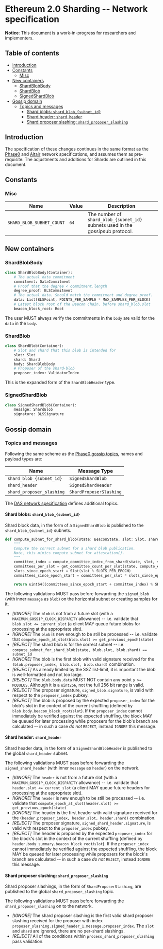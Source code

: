 # Ethereum 2.0 Sharding -- Network specification

**Notice**: This document is a work-in-progress for researchers and implementers.

## Table of contents

<!-- TOC -->
<!-- START doctoc generated TOC please keep comment here to allow auto update -->
<!-- DON'T EDIT THIS SECTION, INSTEAD RE-RUN doctoc TO UPDATE -->

- [Introduction](#introduction)
- [Constants](#constants)
  - [Misc](#misc)
- [New containers](#new-containers)
  - [ShardBlobBody](#shardblobbody)
  - [ShardBlob](#shardblob)
  - [SignedShardBlob](#signedshardblob)
- [Gossip domain](#gossip-domain)
  - [Topics and messages](#topics-and-messages)
    - [Shard blobs: `shard_blob_{subnet_id}`](#shard-blobs-shard_blob_subnet_id)
    - [Shard header: `shard_header`](#shard-header-shard_header)
    - [Shard proposer slashing: `shard_proposer_slashing`](#shard-proposer-slashing-shard_proposer_slashing)

<!-- END doctoc generated TOC please keep comment here to allow auto update -->
<!-- /TOC -->


## Introduction

The specification of these changes continues in the same format as the [Phase0](../phase0/p2p-interface.md) and
[Altair](../altair/p2p-interface.md) network specifications, and assumes them as pre-requisite. 
The adjustments and additions for Shards are outlined in this document.

## Constants

### Misc

| Name | Value | Description |
| ---- | ----- | ----------- |
| `SHARD_BLOB_SUBNET_COUNT` | `64` | The number of `shard_blob_{subnet_id}` subnets used in the gossipsub protocol. |

## New containers

### ShardBlobBody

```python
class ShardBlobBody(Container):
    # The actual data commitment
    commitment: DataCommitment
    # Proof that the degree < commitment.length
    degree_proof: BLSCommitment
    # The actual data. Should match the commitment and degree proof.
    data: List[BLSPoint, POINTS_PER_SAMPLE * MAX_SAMPLES_PER_BLOCK]
    # Latest block root of the Beacon Chain, before shard_blob.slot
    beacon_block_root: Root
```

The user MUST always verify the commitments in the `body` are valid for the `data` in the `body`.

### ShardBlob

```python
class ShardBlob(Container):
    # Slot and shard that this blob is intended for
    slot: Slot
    shard: Shard
    body: ShardBlobBody
    # Proposer of the shard-blob
    proposer_index: ValidatorIndex
```

This is the expanded form of the `ShardBlobHeader` type.

### SignedShardBlob

```python
class SignedShardBlob(Container):
    message: ShardBlob
    signature: BLSSignature
```

## Gossip domain

### Topics and messages

Following the same scheme as the [Phase0 gossip topics](../phase0/p2p-interface.md#topics-and-messages), names and payload types are:

| Name                             | Message Type              |
|----------------------------------|---------------------------|
| `shard_blob_{subnet_id}`         | `SignedShardBlob`         |
| `shard_header`                   | `SignedShardHeader`       |
| `shard_proposer_slashing`        | `ShardProposerSlashing`   |

The [DAS network specification](./das-p2p.md) defines additional topics.

#### Shard blobs: `shard_blob_{subnet_id}`

Shard block data, in the form of a `SignedShardBlob` is published to the `shard_blob_{subnet_id}` subnets.

```python
def compute_subnet_for_shard_blob(state: BeaconState, slot: Slot, shard: Shard) -> uint64:
    """
    Compute the correct subnet for a shard blob publication.
    Note, this mimics compute_subnet_for_attestation().
    """
    committee_index = compute_committee_index_from_shard(state, slot, shard)
    committees_per_slot = get_committee_count_per_slot(state, compute_epoch_at_slot(slot))
    slots_since_epoch_start = Slot(slot % SLOTS_PER_EPOCH)
    committees_since_epoch_start = committees_per_slot * slots_since_epoch_start

    return uint64((committees_since_epoch_start + committee_index) % SHARD_BLOB_SUBNET_COUNT)
```

The following validations MUST pass before forwarding the `signed_blob` (with inner `message` as `blob`) on the horizontal subnet or creating samples for it.
- _[IGNORE]_ The `blob` is not from a future slot (with a `MAXIMUM_GOSSIP_CLOCK_DISPARITY` allowance) --
  i.e. validate that `blob.slot <= current_slot`
  (a client MAY queue future blobs for processing at the appropriate slot).
- _[IGNORE]_ The `blob` is new enough to be still be processed --
  i.e. validate that `compute_epoch_at_slot(blob.slot) >= get_previous_epoch(state)`
- _[REJECT]_ The shard blob is for the correct subnet --
  i.e. `compute_subnet_for_shard_blob(state, blob.slot, blob.shard) == subnet_id`  
- _[IGNORE]_ The blob is the first blob with valid signature received for the `(blob.proposer_index, blob.slot, blob.shard)` combination.
- _[REJECT]_ As already limited by the SSZ list-limit, it is important the blob is well-formatted and not too large.
- _[REJECT]_ The `blob.body.data` MUST NOT contain any point `p >= MODULUS`. Although it is a `uint256`, not the full 256 bit range is valid.
- _[REJECT]_ The proposer signature, `signed_blob.signature`, is valid with respect to the `proposer_index` pubkey.
- _[REJECT]_ The blob is proposed by the expected `proposer_index` for the blob's slot
  in the context of the current shuffling (defined by `blob.body.beacon_block_root`/`slot`).
  If the `proposer_index` cannot immediately be verified against the expected shuffling,
  the block MAY be queued for later processing while proposers for the blob's branch are calculated --
  in such a case _do not_ `REJECT`, instead `IGNORE` this message.


#### Shard header: `shard_header`

Shard header data, in the form of a `SignedShardBlobHeader` is published to the global `shard_header` subnet.

The following validations MUST pass before forwarding the `signed_shard_header` (with inner `message` as `header`) on the network.
- _[IGNORE]_ The `header` is not from a future slot (with a `MAXIMUM_GOSSIP_CLOCK_DISPARITY` allowance) --
  i.e. validate that `header.slot <= current_slot`
  (a client MAY queue future headers for processing at the appropriate slot).
- _[IGNORE]_ The `header` is new enough to be still be processed --
  i.e. validate that `compute_epoch_at_slot(header.slot) >= get_previous_epoch(state)`
- _[IGNORE]_ The header is the first header with valid signature received for the `(header.proposer_index, header.slot, header.shard)` combination.
- _[REJECT]_ The proposer signature, `signed_shard_header.signature`, is valid with respect to the `proposer_index` pubkey.
- _[REJECT]_ The header is proposed by the expected `proposer_index` for the block's slot
  in the context of the current shuffling (defined by `header.body_summary.beacon_block_root`/`slot`).
  If the `proposer_index` cannot immediately be verified against the expected shuffling,
  the block MAY be queued for later processing while proposers for the block's branch are calculated --
  in such a case _do not_ `REJECT`, instead `IGNORE` this message.


#### Shard proposer slashing: `shard_proposer_slashing`

Shard proposer slashings, in the form of `ShardProposerSlashing`, are published to the global `shard_proposer_slashing` topic.

The following validations MUST pass before forwarding the `shard_proposer_slashing` on to the network.
- _[IGNORE]_ The shard proposer slashing is the first valid shard proposer slashing received
  for the proposer with index `proposer_slashing.signed_header_1.message.proposer_index`.
  The `slot` and `shard` are ignored, there are no per-shard slashings.
- _[REJECT]_ All of the conditions within `process_shard_proposer_slashing` pass validation.
